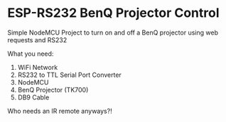 # ESP-RS232 BenQ Projector Control
Simple NodeMCU Project to turn on and off a BenQ projector using web requests and RS232

What you need:
1) WiFi Network
2) RS232 to TTL Serial Port Converter
3) NodeMCU
4) BenQ Projector (TK700)
5) DB9 Cable

Who needs an IR remote anyways?!
